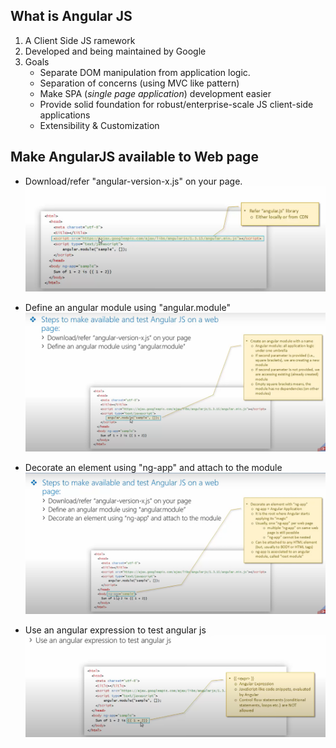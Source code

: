 ## What is Angular JS
1. A Client Side JS ramework
2. Developed and being maintained by Google
3. Goals
    - Separate DOM manipulation from application logic.
    - Separation of concerns (using MVC like pattern)
    - Make SPA (*single page application*) development easier
    - Provide solid foundation for robust/enterprise-scale JS client-side applications
    - Extensibility & Customization

## Make AngularJS available to Web page

- Download/refer "angular-version-x.js" on your page.
![Alt text](image.png)

- Define an angular module using "angular.module"
![Alt text](image-1.png)

- Decorate an element using "ng-app" and attach to the module
![Alt text](image-2.png)

- Use an angular expression to test angular js
![Alt text](image-3.png)